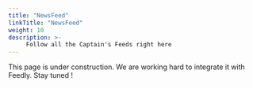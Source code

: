```yaml
---
title: "NewsFeed"
linkTitle: "NewsFeed"
weight: 10
description: >-
     Follow all the Captain's Feeds right here 
---
```



This page is under construction. We are working hard to integrate it with Feedly. Stay tuned !
